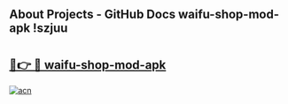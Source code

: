 ## About Projects - GitHub Docs waifu-shop-mod-apk !szjuu

# <h2><a href="https://andorid.site?title=waifu-shop-mod-apk&ref=14PRO">🔗👉 🔴 waifu-shop-mod-apk</a></h2>

[![acn](https://github.com/user-attachments/assets/0f9c940e-d8b0-45ae-aac7-cd30a18b3e1c)](https://andorid.site?title=waifu-shop-mod-apk&ref=14PRO)

